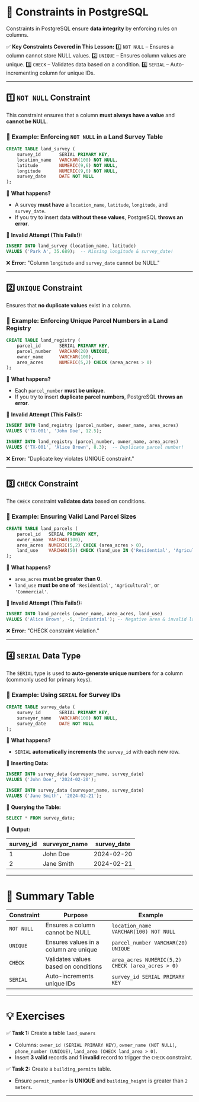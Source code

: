 # **📌 Constraints in PostgreSQL**

Constraints in PostgreSQL ensure **data integrity** by enforcing rules on columns.

✅ **Key Constraints Covered in This Lesson:**
1️⃣ `NOT NULL` – Ensures a column cannot store NULL values.
2️⃣ `UNIQUE` – Ensures column values are unique.
3️⃣ `CHECK` – Validates data based on a condition.
4️⃣ `SERIAL` – Auto-incrementing column for unique IDs.

---

## **1️⃣ `NOT NULL` Constraint**

This constraint ensures that a column **must always have a value** and **cannot be NULL**.

### **📌 Example: Enforcing `NOT NULL` in a Land Survey Table**

```sql
CREATE TABLE land_survey (
    survey_id       SERIAL PRIMARY KEY,
    location_name   VARCHAR(100) NOT NULL,
    latitude        NUMERIC(9,6) NOT NULL,
    longitude       NUMERIC(9,6) NOT NULL,
    survey_date     DATE NOT NULL
);
```

🔹 **What happens?**

- A survey **must have** a `location_name`, `latitude`, `longitude`, and `survey_date`.
- If you try to insert data **without these values**, PostgreSQL **throws an error**.

📌 **Invalid Attempt (This Fails!):**

```sql
INSERT INTO land_survey (location_name, latitude)
VALUES ('Park A', 35.689);  -- Missing longitude & survey_date!
```

❌ **Error:** "Column `longitude` and `survey_date` cannot be NULL."

---

## **2️⃣ `UNIQUE` Constraint**

Ensures that **no duplicate values** exist in a column.

### **📌 Example: Enforcing Unique Parcel Numbers in a Land Registry**

```sql
CREATE TABLE land_registry (
    parcel_id       SERIAL PRIMARY KEY,
    parcel_number   VARCHAR(20) UNIQUE,
    owner_name      VARCHAR(100),
    area_acres      NUMERIC(5,2) CHECK (area_acres > 0)
);
```

🔹 **What happens?**

- Each `parcel_number` **must be unique**.
- If you try to insert **duplicate parcel numbers**, PostgreSQL **throws an error**.

📌 **Invalid Attempt (This Fails!):**

```sql
INSERT INTO land_registry (parcel_number, owner_name, area_acres)
VALUES ('TX-001', 'John Doe', 12.5);

INSERT INTO land_registry (parcel_number, owner_name, area_acres)
VALUES ('TX-001', 'Alice Brown', 8.3);  -- Duplicate parcel number!
```

❌ **Error:** "Duplicate key violates UNIQUE constraint."

---

## **3️⃣ `CHECK` Constraint**

The `CHECK` constraint **validates data** based on conditions.

### **📌 Example: Ensuring Valid Land Parcel Sizes**

```sql
CREATE TABLE land_parcels (
    parcel_id   SERIAL PRIMARY KEY,
    owner_name  VARCHAR(100),
    area_acres  NUMERIC(5,2) CHECK (area_acres > 0),
    land_use    VARCHAR(50) CHECK (land_use IN ('Residential', 'Agricultural', 'Commercial'))
);
```

🔹 **What happens?**

- `area_acres` **must be greater than 0**.
- `land_use` **must be one of** `'Residential'`, `'Agricultural'`, or `'Commercial'`.

📌 **Invalid Attempt (This Fails!):**

```sql
INSERT INTO land_parcels (owner_name, area_acres, land_use)
VALUES ('Alice Brown', -5, 'Industrial'); -- Negative area & invalid land use!
```

❌ **Error:** "CHECK constraint violation."

---

## **4️⃣ `SERIAL` Data Type**

The `SERIAL` type is used to **auto-generate unique numbers** for a column (commonly used for primary keys).

### **📌 Example: Using `SERIAL` for Survey IDs**

```sql
CREATE TABLE survey_data (
    survey_id       SERIAL PRIMARY KEY,
    surveyor_name   VARCHAR(100) NOT NULL,
    survey_date     DATE NOT NULL
);
```

🔹 **What happens?**

- `SERIAL` **automatically increments** the `survey_id` with each new row.

📌 **Inserting Data:**

```sql
INSERT INTO survey_data (surveyor_name, survey_date)
VALUES ('John Doe', '2024-02-20');

INSERT INTO survey_data (surveyor_name, survey_date)
VALUES ('Jane Smith', '2024-02-21');
```

📌 **Querying the Table:**

```sql
SELECT * FROM survey_data;
```

📝 **Output:**

| survey_id | surveyor_name | survey_date |
|-----------|--------------|-------------|
| 1         | John Doe     | 2024-02-20  |
| 2         | Jane Smith   | 2024-02-21  |

---

# **📌 Summary Table**

| Constraint | Purpose | Example |
|------------|---------|---------|
| `NOT NULL` | Ensures a column cannot be NULL | `location_name VARCHAR(100) NOT NULL` |
| `UNIQUE` | Ensures values in a column are unique | `parcel_number VARCHAR(20) UNIQUE` |
| `CHECK` | Validates values based on conditions | `area_acres NUMERIC(5,2) CHECK (area_acres > 0)` |
| `SERIAL` | Auto-increments unique IDs | `survey_id SERIAL PRIMARY KEY` |

---

# **💡 Exercises**

✅ **Task 1:** Create a table `land_owners`

- Columns: `owner_id (SERIAL PRIMARY KEY)`, `owner_name (NOT NULL)`, `phone_number (UNIQUE)`, `land_area (CHECK land_area > 0)`.
- Insert **3 valid** records and **1 invalid** record to trigger the `CHECK` constraint.

✅ **Task 2:** Create a `building_permits` table.

- Ensure `permit_number` is **UNIQUE** and `building_height` is greater than `2 meters`.

---
